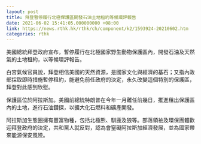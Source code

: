 ```yaml
---
layout: post
title: 拜登暫停履行北極保護區開發石油土地租約等候環評報告
date: 2021-06-02 15:41:05.000000000 +08:00
link: https://news.rthk.hk/rthk/ch/component/k2/1593924-20210602.htm
categories: rthk
---
```


美國總統拜登政府宣布，暫停履行在北極國家野生動物保護區內，開發石油及天然氣的土地租約，以等候環評報告。

白宮氣候官員說，拜登相信美國的天然資源，是國家文化與經濟的基石；又指內政部採取即時措施暫停租約，能避免前任政府的決定，永久改變這個特別的保護區，拜登對此感到欣慰。

保護區位於阿拉斯加。美國前總統特朗普在今年一月離任前幾日，推進租出保護區內的土地，進行石油鑽探，以擴大化石燃料和礦產開發。

阿拉斯加生態圈擁有豐富物種，包括北極熊、馴鹿及狼等。部落領袖及環保團體歡迎拜登政府的決定，共和黨人就反對，認為會窒礙阿拉斯加經濟發展，並為國家帶來能源保安風險。
